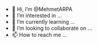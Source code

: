 - 👋 Hi, I’m @MehmetARPA
- 👀 I’m interested in ...
- 🌱 I’m currently learning ...
- 💞️ I’m looking to collaborate on ...
- 📫 How to reach me ...

<!---
MehmetARPA/MehmetARPA is a ✨ special ✨ repository because its `README.md` (this file) appears on your GitHub profile.
You can click the Preview link to take a look at your changes.
--->
